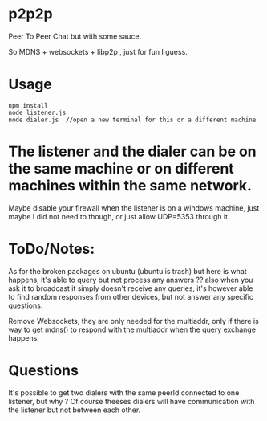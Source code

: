# p2p2p
Peer To Peer Chat but with some sauce.

So MDNS + websockets + libp2p , just for fun I guess.

# Usage 
```
npm install
node listener.js
node dialer.js  //open a new terminal for this or a different machine
```
# The listener and the dialer can be on the same machine or on different machines within the same network.

Maybe disable your firewall when the listener is on a windows machine, just maybe I did not need to though, or just allow UDP=5353 through it.

# ToDo/Notes:


As for the broken packages on ubuntu (ubuntu is trash) but here is what happens, it's able to query but not process any answers ?? also when you ask it to broadcast it simply doesn't receive any queries, it's however able to find random responses from other devices, but not answer any specific questions.

Remove Websockets,  they are only needed for the multiaddr, only if there is way to get mdns() to respond with the multiaddr when the query exchange happens.

# Questions

It's possible to get two dialers with the same peerId connected to one listener, but why ? 
Of course theeses dialers will have communication with the listener but not between each other.
